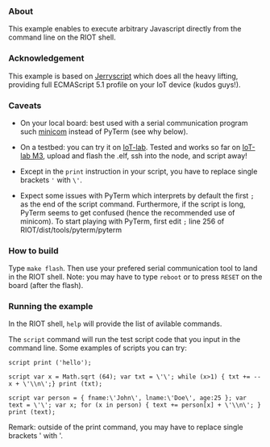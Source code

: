 ### About

This example enables to execute arbitrary Javascript directly from the command line on the RIOT shell.

### Acknowledgement
This example is based on [Jerryscript](https://github.com/jerryscript-project/jerryscript) which does all the heavy lifting, providing full ECMAScript 5.1 profile on your IoT device (kudos guys!).

### Caveats

- On your local board: best used with a serial communication program such [minicom](https://help.ubuntu.com/community/Minicom) instead of PyTerm (see why below).

- On a testbed: you can try it on [IoT-lab](https://www.iot-lab.info). Tested and works so far on [IoT-lab M3](https://www.iot-lab.info/hardware/m3/), upload and flash the .elf, ssh into the node, and script away!

- Except in the `print` instruction in your script, you have to replace single brackets `'` with `\'`.

- Expect some issues with PyTerm which interprets by default the first `;` as the end of the script command. Furthermore, if the script is long, PyTerm seems to get confused (hence the recommended use of minicom). To start playing with PyTerm, first edit `;` line 256 of RIOT/dist/tools/pyterm/pyterm

### How to build

Type `make flash`. Then use your prefered serial communication tool to land in the RIOT shell.
Note: you may have to type `reboot` or to press `RESET` on the board (after the flash).

### Running the example

In the RIOT shell, `help` will provide the list of avilable commands.

The `script` command will run the test script code that you input in the command line.
Some examples of scripts you can try:
```
script print ('hello');
```
```
script var x = Math.sqrt (64); var txt = \'\'; while (x>1) { txt += --x + \'\\n\';} print (txt);
```
```
script var person = { fname:\'John\', lname:\'Doe\', age:25 }; var text = \'\'; var x; for (x in person) { text += person[x] + \'\\n\'; } print (text);
```

Remark: outside of the print command, you may have to replace single brackets ' with \'.